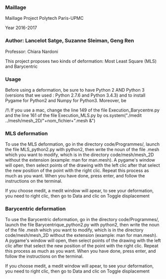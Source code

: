 
### Maillage

Maillage Project
Polytech Paris-UPMC

Year 2016-2017

### Author: Lancelot Satge, Suzanne Sleiman, Geng Ren
Professor: Chiara Nardoni

This project proposes two kinds of deformation: Most Least Square (MLS) and Barycentric

### Usage

Before using a deformation, be sure to have Python 2 AND Python 3 (versions that we used : Python 2.7.6 and Python 3.4.3) and to install Pygame for Python2 and Numpy for Python3. Moreover, be 

/!\ If you use a mac, change the line 149 of the file Execution_Barycentre.py and the line 161 of the file Execution_MLS.py by os.system("./medit ../mesh/mesh_2D/"+nom_fichier+".mesh &")

### MLS deformation
To use the MLS deformation, go in the directory code/Programmes/, launch the file MLS_python2.py with python2, then write the noun of the file .mesh which you want to modify, which is in the directory code/mesh/mesh_2D without the extension (example: man for man.mesh). A pygame's window will open, then select points of the drawing with the left clic after that select the new position of the point with the right clic. Repeat this process as much as you want.
When you have done, press enter, and follow the instructions on the terminal.

If you choose medit, a medit window will apear, to see your deformation, you need to right clic, then go to Data and clic on Toggle displacement

### Barycentric deformation
To use the Barycentric deformation, go in the directory code/Programmes/, launch the file Barycentrique_python2.py with python2, then write the noun of the file .mesh which you want to modify, which is in the directory code/mesh/mesh_2D without the extension (example: man for man.mesh). A pygame's window will open, then select points of the drawing with the left clic after that select the new position of the point with the right clic. Repeat this process as much as you want.
When you have done, press enter, and follow the instructions on the terminal.

If you choose medit, a medit window will apear, to see your deformation, you need to right clic, then go to Data and clic on Toggle displacement